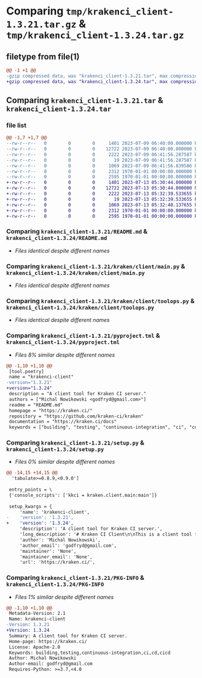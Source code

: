 # Comparing `tmp/krakenci_client-1.3.21.tar.gz` & `tmp/krakenci_client-1.3.24.tar.gz`

## filetype from file(1)

```diff
@@ -1 +1 @@
-gzip compressed data, was "krakenci_client-1.3.21.tar", max compression
+gzip compressed data, was "krakenci_client-1.3.24.tar", max compression
```

## Comparing `krakenci_client-1.3.21.tar` & `krakenci_client-1.3.24.tar`

### file list

```diff
@@ -1,7 +1,7 @@
--rw-r--r--   0        0        0     1401 2023-07-09 06:40:00.000000 krakenci_client-1.3.21/README.md
--rw-r--r--   0        0        0    12722 2023-07-09 06:40:00.000000 krakenci_client-1.3.21/kraken/client/main.py
--rw-r--r--   0        0        0     2222 2023-07-09 06:41:56.287587 krakenci_client-1.3.21/kraken/client/toolops.py
--rw-r--r--   0        0        0       19 2023-07-09 06:41:56.287587 krakenci_client-1.3.21/kraken/client/version.py
--rw-r--r--   0        0        0     1069 2023-07-09 06:41:56.839586 krakenci_client-1.3.21/pyproject.tml
--rw-r--r--   0        0        0     2312 1970-01-01 00:00:00.000000 krakenci_client-1.3.21/setup.py
--rw-r--r--   0        0        0     2595 1970-01-01 00:00:00.000000 krakenci_client-1.3.21/PKG-INFO
+-rw-r--r--   0        0        0     1401 2023-07-13 05:30:44.000000 krakenci_client-1.3.24/README.md
+-rw-r--r--   0        0        0    12722 2023-07-13 05:30:44.000000 krakenci_client-1.3.24/kraken/client/main.py
+-rw-r--r--   0        0        0     2222 2023-07-13 05:32:39.533655 krakenci_client-1.3.24/kraken/client/toolops.py
+-rw-r--r--   0        0        0       19 2023-07-13 05:32:39.533655 krakenci_client-1.3.24/kraken/client/version.py
+-rw-r--r--   0        0        0     1069 2023-07-13 05:32:40.137655 krakenci_client-1.3.24/pyproject.tml
+-rw-r--r--   0        0        0     2312 1970-01-01 00:00:00.000000 krakenci_client-1.3.24/setup.py
+-rw-r--r--   0        0        0     2595 1970-01-01 00:00:00.000000 krakenci_client-1.3.24/PKG-INFO
```

### Comparing `krakenci_client-1.3.21/README.md` & `krakenci_client-1.3.24/README.md`

 * *Files identical despite different names*

### Comparing `krakenci_client-1.3.21/kraken/client/main.py` & `krakenci_client-1.3.24/kraken/client/main.py`

 * *Files identical despite different names*

### Comparing `krakenci_client-1.3.21/kraken/client/toolops.py` & `krakenci_client-1.3.24/kraken/client/toolops.py`

 * *Files identical despite different names*

### Comparing `krakenci_client-1.3.21/pyproject.tml` & `krakenci_client-1.3.24/pyproject.tml`

 * *Files 8% similar despite different names*

```diff
@@ -1,10 +1,10 @@
 [tool.poetry]
 name = "krakenci-client"
-version="1.3.21"
+version="1.3.24"
 description = "A client tool for Kraken CI server."
 authors = ["Michal Nowikowski <godfryd@gmail.com>"]
 readme = "README.md"
 homepage = "https://kraken.ci/"
 repository = "https://github.com/kraken-ci/kraken"
 documentation = "https://kraken.ci/docs"
 keywords = ["building", "testing", "continuous-integration", "ci", "cd", "cicd"]
```

### Comparing `krakenci_client-1.3.21/setup.py` & `krakenci_client-1.3.24/setup.py`

 * *Files 0% similar despite different names*

```diff
@@ -14,15 +14,15 @@
  'tabulate>=0.8.9,<0.9.0']
 
 entry_points = \
 {'console_scripts': ['kkci = kraken.client.main:main']}
 
 setup_kwargs = {
     'name': 'krakenci-client',
-    'version': '1.3.21',
+    'version': '1.3.24',
     'description': 'A client tool for Kraken CI server.',
     'long_description': '# Kraken CI Client\n\nThis is a client tool for accessing Kraken CI server, https://kraken.ci.\n\n\n<!-- ABOUT THE PROJECT -->\n## About Kraken CI\n\n![Kraken CI Results Page](https://kraken.ci/img/slide-branch-results.png)\n\nKraken CI is a modern, open-source, on-premise CI/CD system\nthat is highly scalable and focused on testing.\n\nMore information can be found on https://kraken.ci\n\n\n<!-- GETTING STARTED -->\n## Getting Started\n\nQuick start guide is here: https://kraken.ci/docs/quick-start\n\nFull installation manual: https://kraken.ci/docs/installation\n\nAnd here is developers guide: https://kraken.ci/docs/dev-guide\n\n\n<!-- USAGE EXAMPLES -->\n## Usage\n\nGuides can be found here: https://kraken.ci/docs/guide-intro\n\nDemo site is available here: https://lab.kraken.ci/\n\n\n<!-- ROADMAP -->\n## Roadmap\n\nSee the [open issues](https://github.com/kraken-ci/kraken/issues) for a list of proposed features (and known issues).\n\n\n<!-- CONTRIBUTING -->\n## Contributing\n\nContributions are what make the open source community such an amazing place to be learn, inspire, and create. Any contributions you make are **greatly appreciated**.\n\nDetails on https://kraken.ci/docs/contrib-kraken\n\n\n<!-- LICENSE -->\n## License\n\nDistributed under the Apache 2.0 License. See `LICENSE` for more information.\n\n\n<!-- CONTACT -->\n## Contact\n\nMichal Nowikowski - godfryd@gmail.com\n\nProject Link: [https://kraken.ci](https://kraken.ci)\n',
     'author': 'Michal Nowikowski',
     'author_email': 'godfryd@gmail.com',
     'maintainer': 'None',
     'maintainer_email': 'None',
     'url': 'https://kraken.ci/',
```

### Comparing `krakenci_client-1.3.21/PKG-INFO` & `krakenci_client-1.3.24/PKG-INFO`

 * *Files 1% similar despite different names*

```diff
@@ -1,10 +1,10 @@
 Metadata-Version: 2.1
 Name: krakenci-client
-Version: 1.3.21
+Version: 1.3.24
 Summary: A client tool for Kraken CI server.
 Home-page: https://kraken.ci/
 License: Apache-2.0
 Keywords: building,testing,continuous-integration,ci,cd,cicd
 Author: Michal Nowikowski
 Author-email: godfryd@gmail.com
 Requires-Python: >=3.7,<4.0
```


